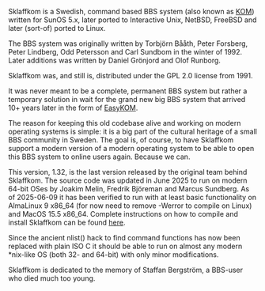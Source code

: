 Sklaffkom is a Swedish, command based BBS system (also known as [KOM](https://en.wikipedia.org/wiki/KOM_(bulletin_board_system))) written for SunOS 5.x, later ported to Interactive Unix, NetBSD, FreeBSD and later (sort-of) ported to Linux. 

The BBS system was originally written by Torbjörn Bååth, Peter Forsberg, Peter Lindberg, Odd Petersson and Carl Sundbom in the winter of 1992.  Later additions was written by Daniel Grönjord and Olof Runborg. 

Sklaffkom was, and still is, distributed under the GPL 2.0 license from 1991. 

It was never meant to be a complete, permanent BBS system but rather a temporary solution in wait for the grand new big BBS system that arrived 10+ years later in the form of [EasyKOM](https://sv.wikipedia.org/wiki/EasyKOM). 

The reason for keeping this old codebase alive and working on modern operating systems is simple: it is a big part of the cultural heritage of a small BBS community in Sweden. The goal is, of course, to have Sklaffkom support a modern version of a modern operating system to be able to open this BBS system to online users again. Because we can. 

This version, 1.32, is the last version released by the original team behind Sklaffkom.  The source code was updated in June 2025 to run on modern 64-bit OSes by Joakim Melin, Fredrik Björeman and Marcus Sundberg. As of 2025-06-09 it has been verified to run with at least basic functionality on AlmaLinux 9 x86_64 (for now need to remove -Werror to compile on Linux) and MacOS 15.5 x86_64. Complete instructions on how to compile and install Sklaffkom can be found [here](https://github.com/joacimmelin/sklaffkom-1.32/wiki/Install-Instructions). 

Since the ancient nlist() hack to find command functions has now been replaced with plain ISO C it should be able to run on almost any modern *nix-like OS (both 32- and 64-bit) with only minor
modifications.

Sklaffkom is dedicated to the memory of Staffan Bergström, a BBS-user who died much too young.   
